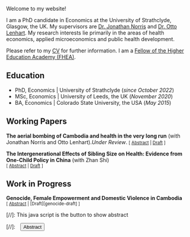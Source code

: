 Welcome to my website!

I am a PhD candidate in Economics at the University of Strathclyde, Glasgow, the UK. My supervisors are [Dr. Jonathan Norris](https://jonathan-norris.github.io/) and [Dr. Otto Lenhart](https://ottolenhart.com/). My research interests lie primarily in the areas of health economics, applied microeconomics and public health development. 

Please refer to my [CV](CV.pdf) for further information. I am a [Fellow of the Higher Education Academy (FHEA)](Fellowship.pdf).

## Education
- PhD, Economics | University of Strathclyde (_since October 2022_)
- MSc, Economics | University of Leeds, the UK (_November 2020_)	 			      
- BA, Economics | Colorado State University, the USA (_May 2015_)

## Working Papers

**The aerial bombing of Cambodia and health in the very long run** (with Jonathan Norris and Otto Lenhart)._Under Review_.
<small>[ <a href="#/" onclick="visib('cambodiabomb')">Abstract</a> | [Draft][cambodiabomb-draft] ] </small> 

<div id="cambodiabomb" style="display: none; text-align: justify; line-height: 1.2" ><small>
We study the long-run impacts of local area exposures to US bombing in Cambodia on health outcomes among those residing in these locations many years later. Our study is separate from those that focus on the impact of being exposed to bombings as a child; rather, we study how conflicts can map to health outcomes for future generations. Using a wide range of geo-coded data and a spatial regression discontinuity adapted to many boundaries, we find that the long-term health impacts of past bombings vary significantly by location, depending on whether the bombs still influence activities today. We find that in areas where pre-bombing soil was infertile, harder ground, and unexploded ordinance (UXO) is less likely, local area exposure to past bombing has positive effects on health, indicated by higher Height-for-age Z-scores, a decreased likelihood of being underweight or suffering from anemia. In contrast, fertile areas, softer ground, where bombs were more likely to fail and UXO remains a threat show either null or harmful effects. We then utilize numerous data sources to show that local economic development and improved access to health facilities are likely mechanisms explaining the positive effects in low UXO locations today. In regions free from the dangers of UXO, significant investments in economic activities and healthcare infrastructure have mitigated the negative effects of past bombing, even improving health outcomes post-conflict. However, in areas where UXO remains a threat, development has been hindered, and negative impacts persist. Our results overall offer an important lesson that while conflicts can be harmful, their impacts on future generations can be mitigated through investments in the post-conflict era, as long as remnants of war no longer remain.
</small><br><br/></div>

[cambodiabomb-draft]: {{site.baseurl}}/cambodia_draft.pdf
<!-- <details> 
  <summary> Abstract</summary>
We study the long-run impacts of local area exposures to US bombing in Cambodia on health outcomes among those residing in these locations many years later. We leverage geo-coded individual data and a spatial regression discontinuity adapted to many boundaries. Our study is separate from those that focus on the impact of being exposed to bombings as a child; rather, we study how such disasters can map to health outcomes for future generations. We show that in fact, regions directly affected by bombings exhibit better health outcomes compared to those just beyond the bombing boundaries, indicated by higher Height-for-age Z-scores and a decreased likelihood of anemia. This result remains robust to a variety of potential threats to identification. We then leverage a wide range of data to show that improvements in soil fertility and access to health facilities are likely mechanisms explaining the observed enhancements in health outcomes. Our evidence suggests that in the post-conflict period, infrastructure development favored areas that experienced greater degradation in the past. Our results overall offer an important lesson that while disasters can have harmful impacts, how outcomes are transformed for future generations will depend. Put differently, disaster is not necessarily destiny"</details>-->
<!-- [Draft](cambodia_draft.pdf) -->


**The Intergenerational Effects of Sibling Size on Health: Evidence from One-Child Policy in China** (with Zhan Shi)
<br/>
<small>[ <a href="#/" onclick="visib('chinaonechild')">Abstract</a> | [Draft][china-draft] ] </small> 

<div id="chinaonechild" style="display: none; text-align: justify; line-height: 1.2" ><small>
We study the spillover effects of China’s one-child policy on the health outcomes of subsequent generations. Despite extensive research on the effects of family size on education, few studies have examined the policy’s effects on health, especially across generations. Focusing on urban Han Chinese from the China Family Panel Studies data,we use a reduced form regression discontinuity design (RDD) to isolate the local average treatment effect of the policy. The results indicate that children of policy-affected parents show significant improvements in physical and mental health, which can be attributed to increased parental investment and care and improved parental health outcomes. Our findings contribute to the literature on the intergenerational transmission of health and quantity-quality trade-offs, and highlight how family planning policies can have lasting health effects across generations.
</small><br><br/></div>

[china-draft]: {{site.baseurl}}/china_draft.pdf


## Work in Progress
**Genocide, Female Empowerment and Domestic Violence in Cambodia**<br/>
<small>[ <a href="#/" onclick="visib('genocide')">Abstract</a> | [Draft][genocide-draft] ] </small> 

<div id="genocide" style="display: none; text-align: justify; line-height: 1.2" ><small>
The paper investigates the long-term impacts of Khmer Rouge Genocide on female empowerment and domestic violence in Cambodia. Between 1975 and 1979, the Khmer Rouge's brutal violence led to the deaths of about 1.8 million people, nearly a quarter of Cambodia’s population. Men were more likely to be killed during this period, leading to a significant shortage of young men in the early 1980s. Utilising a wide range of geo-coded datasets and a spatial regression discontinuity design, I find that this brutal reign significantly shaped female empowerment and domestic violence in Cambodian households at present. In areas with high repression intensity, women at present are less empowered in households, as they are less likely to work full-time, have limited decision-making power, and are more often controlled by their husbands. In addition, they are more likely to experience domestic violence, especially emotional violence.
</small><br><br/></div>


[//]: This java script is the button to show abstract
<script>
 function visib(id) {
  var x = document.getElementById(id);
  if (x.style.display === "block") {
    x.style.display = "none";
  } else {
    x.style.display = "block";
  }
}
</script>

[//]:&emsp;<button onclick="visib('polariz')" class="btn btn--inverse btn--small">Abstract</button>
